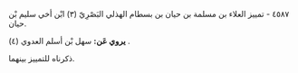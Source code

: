 ٤٥٨٧ - تمييز العلاء بن مسلمة بن حيان بن بسطام الهذلي البَصْرِيّ (٣) ابْن أخي سليم بْن حيان.

**يروي عَن:** سهل بْن أسلم العدوي (٤) .

ذكرناه للتمييز بينهما.
